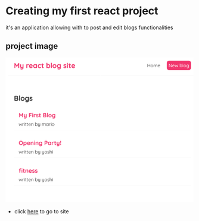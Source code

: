 # Creating my first react project

it's an application allowing with  to post and edit blogs functionalities 

## project image
![](image.png)
- click [here](https://learning-react-ruddy-zeta.vercel.app/) to go to site
